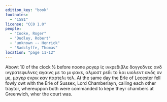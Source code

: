 ```yaml
---
edition_key: "book"
footnotes:
  - "1581"
license: "CC0 1.0"
people:
  - "Cooke, Roger"
  - "Dudley, Robert"
  - "unknown -- Henrick"
  - "Radclyffe, Thomas"
location: "page 11-12"
---
```

Abowt 10 of
the clock ½ before noone ρογερ ἱς ινκρεδιβλε δογγεδνες ανδ
ινγρατεφυλνες αγαινς με το μι φακε, αλμοστ ρεδι το λαι υιολεντ ανδς ον με, μαγερ
ενρικ καν παρτελι τελ. At the same day the Erle of Lecester fell
fowly owt with the Erle of Sussex, Lord Chamberlayn, calling
each other traytor, whereuppon both were commanded to kepe
theyr chambers at Greenwich, wher the court was.

